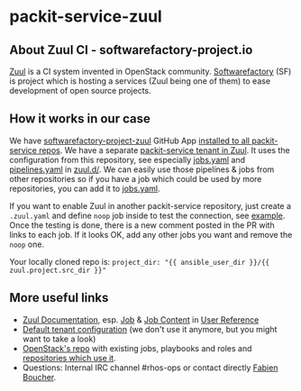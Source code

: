 # packit-service-zuul

## About Zuul CI - softwarefactory-project.io

[Zuul](https://zuul-ci.org) is a CI system invented in OpenStack community.
[Softwarefactory](https://softwarefactory-project.io) (SF) is project which is hosting a services (Zuul being one of them) to ease development of open source projects.

## How it works in our case

We have [softwarefactory-project-zuul](https://github.com/apps/softwarefactory-project-zuul) GitHub App [installed to all packit-service repos](https://github.com/organizations/packit-service/settings/installations).
We have a separate [packit-service tenant in Zuul](https://softwarefactory-project.io/zuul/t/packit-service/status).
It uses the configuration from this repository, see especially [jobs.yaml](https://github.com/packit-service/packit-service-zuul/blob/master/zuul.d/jobs.yaml) and [pipelines.yaml](https://github.com/packit-service/packit-service-zuul/blob/master/zuul.d/pipelines.yaml) in [zuul.d/](https://github.com/packit-service/packit-service-zuul/tree/master/zuul.d).
We can easily use those pipelines & jobs from other repositories so if you have a job which could be used by more repositories, you can add it to [jobs.yaml](https://github.com/packit-service/packit-service-zuul/blob/master/zuul.d/jobs.yaml).

If you want to enable Zuul in another packit-service repository, just create a `.zuul.yaml` and define `noop` job inside to test the connection, see [example](https://github.com/packit-service/packit-service-zuul/pull/8/files).
Once the testing is done, there is a new comment posted in the PR with links to each job.
If it looks OK, add any other jobs you want and remove the `noop` one.

Your locally cloned repo is:  `project_dir: "{{ ansible_user_dir }}/{{ zuul.project.src_dir }}"`

## More useful links

* [Zuul Documentation](https://zuul-ci.org/docs), esp. [Job](https://zuul-ci.org/docs/zuul/reference/job_def.html) & [Job Content](https://zuul-ci.org/docs/zuul/reference/jobs.html) in [User Reference](https://zuul-ci.org/docs/zuul/reference/user.html)
* [Default tenant configuration](https://softwarefactory-project.io/cgit/config/tree/zuul.d) (we don't use it anymore, but you might want to take a look)
* [OpenStack's repo](https://opendev.org/zuul/zuul-jobs/src/branch/master) with existing jobs, playbooks and roles and [repositories which use it](https://opendev.org/openstack).
* Questions: Internal IRC channel #rhos-ops or contact directly [Fabien Boucher](https://github.com/morucci).
